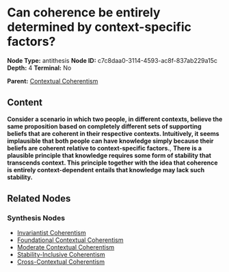 # Can coherence be entirely determined by context-specific factors?

**Node Type:** antithesis
**Node ID:** c7c8daa0-3114-4593-ac8f-837ab229a15c
**Depth:** 4
**Terminal:** No

**Parent:** [Contextual Coherentism](contextual-coherentism-synthesis-2ecc5db1-d8c4-47aa-8c9f-4efc05d6d017.md)

## Content

**Consider a scenario in which two people, in different contexts, believe the same proposition based on completely different sets of supporting beliefs that are coherent in their respective contexts. Intuitively, it seems implausible that both people can have knowledge simply because their beliefs are coherent relative to context-specific factors.**, **There is a plausible principle that knowledge requires some form of stability that transcends context. This principle together with the idea that coherence is entirely context-dependent entails that knowledge may lack such stability.**

## Related Nodes

### Synthesis Nodes

- [Invariantist Coherentism](invariantist-coherentism-synthesis-72379085-c583-4b3e-a54b-b7d45f9e24a4.md)
- [Foundational Contextual Coherentism](foundational-contextual-coherentism-synthesis-365e8f31-f0fa-4c45-9400-e6b896f45136.md)
- [Moderate Contextual Coherentism](moderate-contextual-coherentism-synthesis-c823be11-d4ec-4050-9777-126524bbc921.md)
- [Stability-Inclusive Coherentism](stability-inclusive-coherentism-synthesis-f427b0c6-1d50-4ba5-839a-82788dfd677a.md)
- [Cross-Contextual Coherentism](cross-contextual-coherentism-synthesis-086b62d0-c259-4dab-bb12-b8bfebb75c5b.md)
